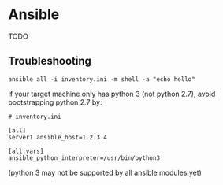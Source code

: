 # Ansible

TODO

## Troubleshooting

`ansible all -i inventory.ini -m shell -a "echo hello"`

If your target machine only has python 3 (not python 2.7), avoid bootstrapping python 2.7 by:

```
# inventory.ini

[all]
server1 ansible_host=1.2.3.4

[all:vars]
ansible_python_interpreter=/usr/bin/python3
```

(python 3 may not be supported by all ansible modules yet)
